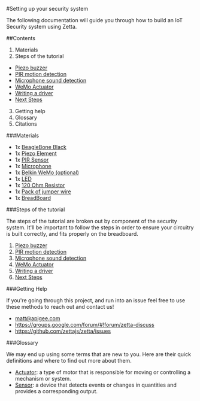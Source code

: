 #Setting up your security system

The following documentation will guide you through how to build an IoT Security system using Zetta.

##Contents

1. Materials
2. Steps of the tutorial
  * [Piezo buzzer](../docs/PIEZO.md)
  * [PIR motion detection](../docs/PIR.md)
  * [Microphone sound detection](../docs/MICROPHONE.md)
  * [WeMo Actuator](../docs/WEMO.md)
  * [Writing a driver](../docs/DRIVERS.md)
  * [Next Steps](../docs/NEXTSTEPS.md)
3. Getting help
4. Glossary
5. Citations

###Materials

* 1x [BeagleBone Black]()
* 1x [Piezo Element]()
* 1x [PIR Sensor]()
* 1x [Microphone]()
* 1x [Belkin WeMo (optional)]()
* 1x [LED]()
* 1x [120 Ohm Resistor]()
* 1x [Pack of jumper wire]()
* 1x [BreadBoard]()

###Steps of the tutorial

The steps of the tutorial are broken out by component of the security system. It'll be important to follow the steps in order to ensure your
circuitry is built correctly, and fits properly on the breadboard.

1. [Piezo buzzer](../blob/master/docs/PIEZO.md)
2. [PIR motion detection](../blob/master/docs/PIR.md)
3. [Microphone sound detection](../blob/master/docs/MICROPHONE.md)
4. [WeMo Actuator](../blob/master/docs/WEMO.md)
5. [Writing a driver](../blob/master/docs/DRIVERS.md)
6. [Next Steps](../blob/master/docs/NEXTSTEPS.md)

###Getting Help

If you're going through this project, and run into an issue feel free to use these methods to reach out and contact us!

* matt@apigee.com
* https://groups.google.com/forum/#!forum/zetta-discuss
* https://github.com/zettajs/zetta/issues

###Glossary

We may end up using some terms that are new to you. Here are their quick definitions and where to find out more about them.

* [Actuator](http://en.wikipedia.org/wiki/Actuator): a type of motor that is responsible for moving or controlling a mechanism or system.
* [Sensor](http://en.wikipedia.org/wiki/Sensor): a device that detects events or changes in quantities and provides a corresponding output.
